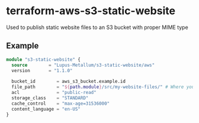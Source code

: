 # terraform-aws-s3-static-website

Used to publish static website files to an S3 bucket with proper MIME type

## Example

``` Terraform
module "s3-static-website" {
  source        = "Lupus-Metallum/s3-static-website/aws"
  version       = "1.1.0"
  
  bucket_id        = aws_s3_bucket.example.id
  file_path        = "${path.module}/src/my-website-files/" # Where your index.html and TLD web content lives
  acl              = "public-read"
  storage_class    = "STANDARD"
  cache_control    = "max-age=31536000"
  content_language = "en-US"
}
```
